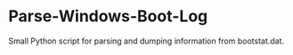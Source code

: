 # Parse-Windows-Boot-Log
Small Python script for parsing and dumping information from bootstat.dat.
